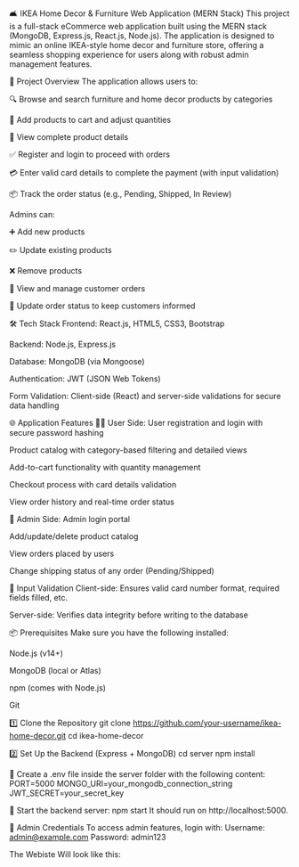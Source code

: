 🛋️ IKEA Home Decor & Furniture Web Application (MERN Stack)
This project is a full-stack eCommerce web application built using the MERN stack (MongoDB, Express.js, React.js, Node.js). The application is designed to mimic an online IKEA-style home decor and furniture store, offering a seamless shopping experience for users along with robust admin management features.

📌 Project Overview
The application allows users to:

🔍 Browse and search furniture and home decor products by categories

🛒 Add products to cart and adjust quantities

🧾 View complete product details

✅ Register and login to proceed with orders

💳 Enter valid card details to complete the payment (with input validation)

📦 Track the order status (e.g., Pending, Shipped, In Review)

Admins can:

➕ Add new products

✏️ Update existing products

❌ Remove products

👀 View and manage customer orders

🔄 Update order status to keep customers informed

🛠️ Tech Stack
Frontend: React.js, HTML5, CSS3, Bootstrap

Backend: Node.js, Express.js

Database: MongoDB (via Mongoose)

Authentication: JWT (JSON Web Tokens)

Form Validation: Client-side (React) and server-side validations for secure data handling

🌐 Application Features
🧑‍💼 User Side:
User registration and login with secure password hashing

Product catalog with category-based filtering and detailed views

Add-to-cart functionality with quantity management

Checkout process with card details validation

View order history and real-time order status

🔐 Admin Side:
Admin login portal

Add/update/delete product catalog

View orders placed by users

Change shipping status of any order (Pending/Shipped)

🧪 Input Validation
Client-side: Ensures valid card number format, required fields filled, etc.

Server-side: Verifies data integrity before writing to the database

📦 Prerequisites
Make sure you have the following installed:

Node.js (v14+)

MongoDB (local or Atlas)

npm (comes with Node.js)

Git

1️⃣ Clone the Repository
git clone https://github.com/your-username/ikea-home-decor.git
cd ikea-home-decor

2️⃣ Set Up the Backend (Express + MongoDB)
cd server
npm install

🔧 Create a .env file inside the server folder with the following content:
PORT=5000
MONGO_URI=your_mongodb_connection_string
JWT_SECRET=your_secret_key

🚀 Start the backend server:
npm start
It should run on http://localhost:5000.

🔐 Admin Credentials
To access admin features, login with:
Username: admin@example.com
Password: admin123

The Webiste Will look like this:
